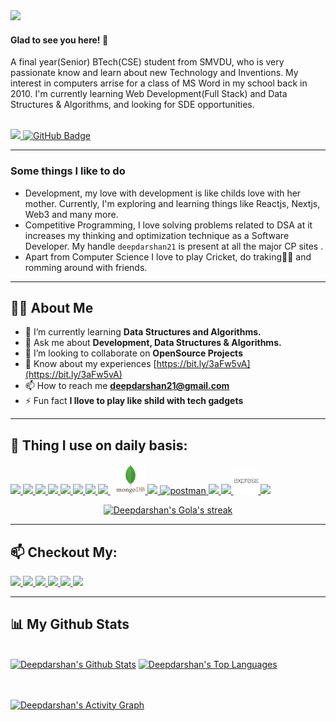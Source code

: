 <img src="https://readme-typing-svg.herokuapp.com/?lines=Hello,+There!+👋;This+is+Deepdarshan....;Full+Stack+Developer;Competitive+Programmer;Positive+Thinker!&center=false&size=32">

#### Glad to see you here! 🤩
A final year(Senior) BTech(CSE) student from SMVDU, who is very passionate know and learn about new Technology and Inventions. My interest in computers arrise for a class of MS Word in my school back in 2010. I'm currently learning Web Development(Full Stack) and Data Structures & Algorithms, and looking for SDE opportunities.

<br/>

<a href="https://github.com/Meghna-DAS/github-profile-views-counter">
    <img src="https://komarev.com/ghpvc/?username=deepdarshan21">
</a>
<a href="https://github.com/deepdarshan21?tab=followers"><img src="https://img.shields.io/github/followers/deepdarshan21?label=Followers&style=social" alt="GitHub Badge"></a>

<hr>

### Some things I like to do
* Development, my love with development is like childs love with her mother. Currently, I'm exploring and learning things like Reactjs, Nextjs, Web3 and many more.
* Competitive Programming, I love solving problems related to DSA at it increases my thinking and optimization technique as a Software Developer. My handle ``deepdarshan21`` is present at all the major CP sites .
* Apart from Computer Science I love to play Cricket, do traking🚵‍♂️ and romming around with friends.

<hr>

## 🙋‍♂️ About Me

- 🌱 I’m currently learning **Data Structures and Algorithms.**
- 💬 Ask me about **Development, Data Structures & Algorithms.**
- 👯 I’m looking to collaborate on **OpenSource Projects**
- 📄 Know about my experiences [https://bit.ly/3aFw5vA](https://bit.ly/3aFw5vA)
- 📫 How to reach me **deepdarshan21@gmail.com**
- ⚡ Fun fact **I llove to play like shild with tech gadgets**
<!-- - 👨‍💻 All of my projects are available at **[My Portfolio](https://kanikap.netlify.app/)** -->

<hr>

## 🚀 Thing I use on daily basis:

<p align="left"> 
    <a href="https://www.cplusplus.com" target="_blank"> <img src="https://img.icons8.com/color/48/000000/c-plus-plus-logo.png"/> </a>
    <a href="https://reactjs.org/" target="_blank"> <img src="https://img.icons8.com/color/48/000000/react-native.png"/> </a>
    <!-- <a href="https://spring.io/projects/spring-boot" target="_blank"> <img src="https://img.icons8.com/color/48/000000/spring-logo.png"/> </a>  -->
    <a href="https://developer.mozilla.org/en-US/docs/Web/JavaScript" target="_blank"> <img src="https://img.icons8.com/color/48/000000/javascript.png"/> </a> 
    <a href="https://www.w3.org/html/" target="_blank"> <img src="https://img.icons8.com/color/48/000000/html-5.png"/> </a> 
    <a href="https://www.w3schools.com/css/" target="_blank"> <img src="https://img.icons8.com/color/48/000000/css3.png"/> </a> 
    <a href="https://tailwindcss.com/" target="_blank"> <img src="https://img.icons8.com/color/48/000000/tailwindcss.png"/> </a> 
    <a href="https://www.python.org" target="_blank"> <img src="https://img.icons8.com/color/48/000000/python.png"/> </a> 
    <a style="padding-right:8px;" href="https://nodejs.org" target="_blank"> <img src="https://img.icons8.com/color/48/000000/nodejs.png"/> </a> 
    <!-- <a style="padding-right:8px;" href="https://www.mysql.com/" target="_blank"> <img src="https://img.icons8.com/fluent/50/000000/mysql-logo.png"/> </a> -->
    <a href="https://www.mongodb.com/" target="_blank"> <img src="https://raw.githubusercontent.com/devicons/devicon/master/icons/mongodb/mongodb-original-wordmark.svg" alt="mongodb" width="48" height="48"/> </a> 
    <a href="https://firebase.google.com/" target="_blank"> <img src="https://img.icons8.com/color/48/000000/firebase.png"/> </a> 
    <a href="https://postman.com" target="_blank"> <img src="https://www.vectorlogo.zone/logos/getpostman/getpostman-icon.svg" alt="postman" width="45" height="45"/> </a>   
    <a href="https://git-scm.com/" target="_blank"> <img src="https://img.icons8.com/color/48/000000/git.png"/> </a> 
    <!-- <a href="https://www.jenkins.io" target="_blank"> <img src="https://www.vectorlogo.zone/logos/jenkins/jenkins-icon.svg" alt="jenkins" width="48" height="48"/> </a>  -->
    <a href="https://redux.js.org" target="_blank"> <img src="https://img.icons8.com/color/48/000000/redux.png"/> </a>
    <a href="https://expressjs.com" target="_blank"> <img src="https://raw.githubusercontent.com/devicons/devicon/master/icons/express/express-original-wordmark.svg" alt="express" width="40" height="40"/> </a> 
  <a href="https://ubuntu.com/" target="_blank"> <img src="https://img.icons8.com/color/48/000000/linux.png"/> </a>
</p>

<p align="center">
    <a href="https://github.com/deepdarshan21/github-readme-streak-stats">
        <img title="🔥 Get streak stats for your profile at git.io/streak-stats" alt="Deepdarshan's Gola's streak" src="https://github-readme-streak-stats.herokuapp.com/?user=deepdarshan21&theme=black-ice&hide_border=true&stroke=0000&background=060A0CD0"/>
    </a>
</p>

<hr>

## 📫 Checkout My:

<a href="https://twitter.com/deeps_2106"> <img src="https://img.icons8.com/cute-clipart/64/000000/twitter.png"/> </a> 
<a href="https://www.linkedin.com/in/deepdarshan-65673319a/"> <img src="https://img.icons8.com/cute-clipart/64/000000/linkedin.png"/> </a>
<a href="https://medium.com/@deepdarshan"> <img src="https://img.icons8.com/bubbles/64/000000/medium-new.png"/> </a>
<a href="https://www.codechef.com/users/deepdarshan21"> <img src="https://img.icons8.com/bubbles/64/000000/codechef.png"/> </a> 
<a href="https://leetcode.com/deepdarshan21/"> <img src="https://img.icons8.com/external-tal-revivo-green-tal-revivo/64/000000/external-level-up-your-coding-skills-and-quickly-land-a-job-logo-green-tal-revivo.png" /> </a> 
<a href="https://auth.geeksforgeeks.org/user/deepdarshan21/profile"> <img src="https://img.icons8.com/color/64/000000/GeeksforGeeks.png"/> </a> 

<hr>

## 📊 My Github Stats

  <br/>
    <a href="https://github.com/deepdarshan21/github-readme-stats"><img alt="Deepdarshan's Github Stats" src="https://github-readme-stats.vercel.app/api?username=deepdarshan21&show_icons=true&count_private=true&theme=react&hide_border=true&bg_color=0D1117" height="200px" width="400" /></a>
    <a href="https://github.com/deepdarshan21/github-readme-stats"><img alt="Deepdarshan's Top Languages" src="https://github-readme-stats.vercel.app/api/top-langs/?username=deepdarshan21&langs_count=8&count_private=true&layout=compact&theme=react&hide_border=true&bg_color=0D1117" height="200px" width="400" /></a>
 
  <br/>
  


<br/>
<br/>

<a href="https://github.com/deepdarshan21/github-readme-activity-graph"><img alt="Deepdarshan's Activity Graph" src="https://activity-graph.herokuapp.com/graph?username=deepdarshan21&bg_color=0D1117&color=5BCDEC&line=5BCDEC&point=FFFFFF&hide_border=true" /></a>






<!--
**deepdarshan21/deepdarshan21** is a ✨ _special_ ✨ repository because its `README.md` (this file) appears on your GitHub profile.

Here are some ideas to get you started:

- 🔭 I’m currently working on ...
- 🌱 I’m currently learning ...
- 👯 I’m looking to collaborate on ...
- 🤔 I’m looking for help with ...
- 💬 Ask me about ...
- 📫 How to reach me: ...
- 😄 Pronouns: ...
- ⚡ Fun fact: ...
-->
<!--
  - 🌱 I’m currently learning C++, Python, Android
-->
